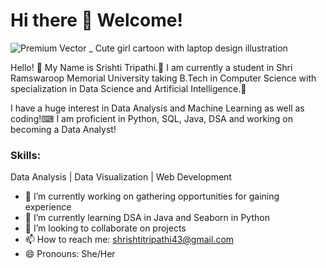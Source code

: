 # Hi there 👋 Welcome!

![Premium Vector _ Cute girl cartoon with laptop design illustration](https://github.com/user-attachments/assets/cebc1ef1-c4b0-4035-a500-9d83ce33b253)


Hello! 👋 My Name is Srishti Tripathi.👩 I am currently a student in Shri Ramswaroop Memorial University taking B.Tech in Computer Science with specialization in Data Science and Artificial Intelligence.🤖

I have a huge interest in Data Analysis and Machine Learning as well as coding!⌨ I am proficient in Python, SQL, Java, DSA and working on becoming a Data Analyst!

### Skills:
Data Analysis | Data Visualization | Web Development

- 🔭 I’m currently working on gathering opportunities for gaining experience
- 🌱 I’m currently learning DSA in Java and Seaborn in Python
- 👯 I’m looking to collaborate on projects
- 📫 How to reach me: shrishtitripathi43@gmail.com
- 😄 Pronouns: She/Her
